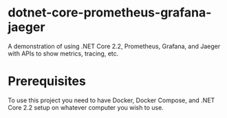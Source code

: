 # dotnet-core-prometheus-grafana-jaeger
A demonstration of using .NET Core 2.2, Prometheus, Grafana, and Jaeger with APIs to show metrics, tracing, etc.

# Prerequisites
To use this project you need to have Docker, Docker Compose, and .NET Core 2.2 setup on whatever computer you wish to use.